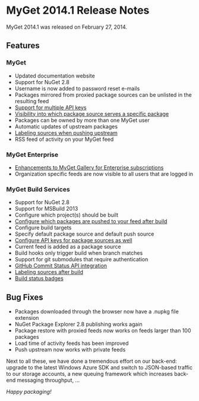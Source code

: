 # MyGet 2014.1 Release Notes

MyGet 2014.1 was released on February 27, 2014.

## Features

### MyGet

* Updated documentation website
* Support for NuGet 2.8
* Username is now added to password reset e-mails
* Packages mirrored from proxied package sources can be unlisted in the resulting feed
* [Support for multiple API keys](http://blog.myget.org/post/2013/10/23/Making-your-life-easier-with-multiple-access-tokens.aspx)
* [Visibility into which package source serves a specific package](http://blog.myget.org/post/2014/02/27/Where-does-this-package-come-from.aspx)
* Packages can be owned by more than one MyGet user
* Automatic updates of upstream packages
* [Labeling sources when pushing upstream](http://blog.myget.org/post/2013/12/18/Labeling-Sources-when-Pushing-to-NuGetorg.aspx)
* RSS feed of activity on your MyGet feed

### MyGet Enterprise

* [Enhancements to MyGet Gallery for Enterprise subscriptions](http://blog.myget.org/post/2014/02/17/Enhancements-to-MyGet-Gallery-for-Enterprise-subscriptions.aspx)
* Organization specific feeds are now visible to all users that are logged in

### MyGet Build Services

* Support for NuGet 2.8
* Support for MSBuild 2013
* Configure which project\(s\) should be built
* [Configure which packages are pushed to your feed after build](http://blog.myget.org/post/2014/02/24/Which-packages-are-added-to-a-feed-during-build.aspx)
* Configure build targets
* Specify default package source and default push source
* [Configure API keys for package sources as well](http://blog.myget.org/post/2014/01/13/Publishing-packages-to-NuGetorg-during-build.aspx)
* Current feed is added as a package source
* Build hooks only trigger build when branch matches
* Support for git submodules that require authentication
* [GitHub Commit Status API integration](http://blog.myget.org/post/2013/10/14/GitHub-Commit-Status-API-now-supported.aspx)
* [Labeling sources after build](http://blog.myget.org/post/2013/10/17/Labeling-Sources-after-Build.aspx)
* [Build status badges](http://blog.myget.org/post/2014/01/15/Build-Status-Badges.aspx)

## Bug Fixes

* Packages downloaded through the browser now have a .nupkg file extension
* NuGet Package Explorer 2.8 publishing works again
* Package restore with proxied feeds now works on feeds larger than 100 packages
* Load time of activity feeds has been improved
* Push upstream now works with private feeds

Next to all these, we have done a tremendous effort on our back-end: upgrade to the latest Windows Azure SDK and switch to JSON-based traffic to our storage accounts, a new queuing framework which increases back-end messaging throughput, ...

_Happy packaging!_

